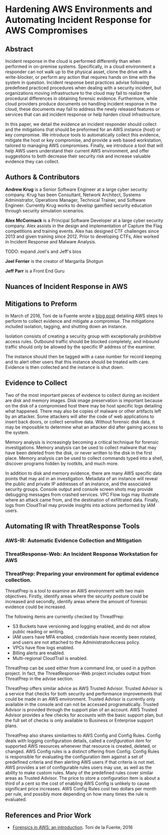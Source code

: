 # Hardening AWS Environments and Automating Incident Response for AWS Compromises

## Abstract
Incident response in the cloud is performed differently than when performed in on-premise systems. Specifically, in a cloud environment a responder can not walk up to the physical asset, clone the drive with a write-blocker, or perform any action that requires hands on time with the system in question. Incident response best practices advise following predefined practiced procedures when dealing with a security incident, but organizations moving infrastructure to the cloud may fail to realize the procedural differences in obtaining forensic evidence. Furthermore, while cloud providers produce documents on handling incident response in the cloud, these documents may fail to address the newly released features or services that can aid incident response or help harden cloud infrastructure.

In this paper, we detail the evidence an incident responder should collect and the mitigations that should be preformed for an AWS instance (host) or key compromise. We introduce tools to automatically collect this evidence, mitigate the host or key compromise, and provide a web based workstation, tailored to managing AWS compromises. Finally, we introduce a tool that will help AWS users understand their current AWS environment, and offer suggestions to both decrease their security risk and increase valuable evidence they can collect.

## Authors & Contributors
**Andrew Krug** is a Senior Software Engineer at a large cyber security company. Krug has been Consultant, Network Architect, Systems Administrator, Operations Manager, Technical Trainer, and Software Engineer. Currently Krug works to develop gamified security education through security simulation scenarios.

**Alex McCormack** is a Principal Software Developer at a large cyber security company. Alex assists in the design and implementation of Capture the Flag competitions and training events. Alex has designed CTF challenges since 2013 and given training since 2012. Prior to developing CTFs, Alex worked in Incident Response and Malware Analysis.

TODO: expand Joel's and Jeff's bios

**Joel Ferrier** is the creator of Margarita Shotgun

**Jeff Parr** is a Front End Guru



## Nuances of Incident Response in AWS


## Mitigations to Preform
In March of 2016, Toni de la Fuente wrote a [blog post][blyx] detailing AWS steps to perform to collect evidence and mitigate a compromise. The mitigations included isolation, tagging, and shutting down an instance.

Isolation consists of creating a security group with exceptionally prohibitive access rules. Outbound traffic should be blocked completely, and inbound traffic should only be allowed by the specific IP address of the examiner.

The instance should then be tagged with a case number for record keeping and to alert other users that this instance should be treated with care. Evidence is then collected and the instance is shut down.

## Evidence to Collect
Two of the most important pieces of evidence to collect during an incident are disk and memory images. Disk image preservation is important because on the disk of a compromised host there may be host specific logs detailing what happened. There may also be copies of malware or other artifacts left by an attacker. Some attackers will alter the code of web applications to insert back doors, or collect sensitive data. Without forensic disk data, it may be impossible to determine what an attacker did after gaining access to the system.

Memory analysis is increasingly becoming a critical technique for forensic investigations. Memory analysis can be used to collect malware that may have been deleted from the disk, or never written to the disk in the first place. Memory analysis can be used to collect commands typed into a shell, discover programs hidden by rootkits, and much more.

In addition to disk and memory evidence, there are many AWS specific data points that may aid in an investigation. Metadata of an instance will reveal the public and private IP addresses of an instance, and the associated security groups. Console output and console screen shots may provide debugging messages from crashed services. VPC Flow logs may illustrate where an attack came from, and the destination of exfiltrated data. Finally, logs from CloudTrail may provide insights into actions performed by IAM users.


## Automating IR with ThreatResponse Tools

### AWS-IR: Automatic Evidence Collection and Mitigation

### ThreatResponse-Web: An Incident Response Workstation for AWS

### ThreatPrep: Preparing your environment for optimal evidence collection.

ThreatPrep is a tool to examine an AWS environment with two main objectives. Firstly, identify areas where the security posture could be increased and secondly, identify areas where the amount of forensic evidence could be increased.

The following items are currently checked by ThreatPrep:

 - S3 Buckets have versioning and logging enabled, and do not allow public reading or writing.
 - IAM users have MFA enabled, credentials have recently been rotated, and users are not attached to the AdministratorAccess policy.
 - VPCs have flow logs enabled.
 - Billing alerts are enabled.
 - Multi-regional CloudTrail is enabled.

ThreatPrep can be used either from a command line, or used in a python project. In fact, the ThreatResponse-Web project includes output from ThreatPrep in the advise section.

ThreatPrep offers similar advice as AWS Trusted Advisor. Trusted Advisor is a service that checks for both security and performance improvements that could be made in an AWS environment. Trusted Advisor is currently only available in the console and can not be accessed programatically. Trusted Advisor is provided through the support plan of an account. AWS Trusted Advisor provides a few checks for accounts with the basic support plan, but the full set of checks is only available to Business or Enterprise support plans.

ThreatPrep also shares similarities to AWS Config and Config Rules. Config deals with logging configuration details, called  a *configuration item* for supported AWS resources whenever that resource is created, deleted, or changed. AWS Config rules is a distinct offering from Config. Config Rules is responsible for evaluating the configuration item against a set of predefined criteria and then alerting AWS users if that criteria is not met. AWS provides a set of configurable rules users may use, as well as the ability to make custom rules. Many of the predefined rules cover similar areas as Trusted Advisor. The price to store a configuration item is about a third of a cent so the cost of enabling AWS Config is unlikely to cause significant price increases. AWS Config Rules cost two dollars per month per rule, and possibly more depending on how many times the rule is evaluated.





## References and Prior Work

 - [Forensics in AWS: an introduction][blyx]. Toni de la Fuente, 2016


[blyx]: http://blyx.com/2016/03/11/forensics-in-aws-an-introduction/
